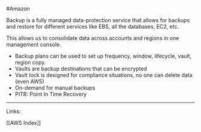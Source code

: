 #Amazon 

Backup is a fully managed data-protection service that allows for backups and restore for different services like EBS, all the databases, EC2, etc. 

This allows us to consolidate data across accounts and regions in one management console. 

- Backup plans can be used to set up frequency, window, lifecycle, vault, region copy.
- Vaults are backup destinations that can be encrypted
- Vault lock is designed for compliance situations, no one can delete data (even AWS)
- On-demand for manual backups
- PITR: Point In Time Recovery

---
Links:

[[AWS Index]]